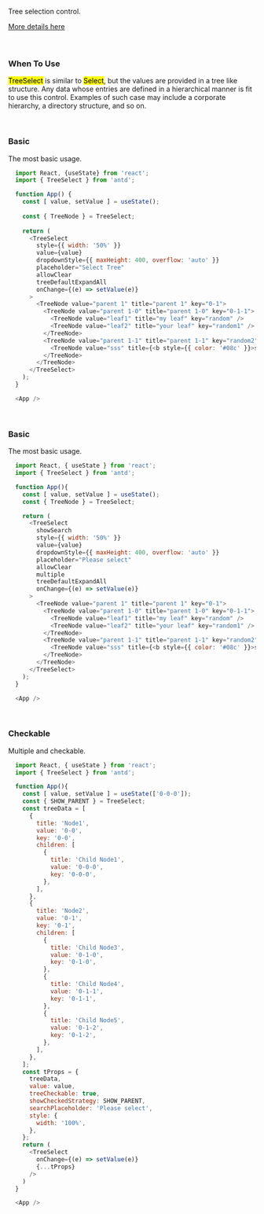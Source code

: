 <p>Tree selection control.</p>
<a href="https://ant.design/components/tree-select/" title="More details about Ant tree-select">More details here</a>
<br />
<br />
<br />
<h3>When To Use</h3>
<p><mark>TreeSelect</mark> is similar to <mark>Select</mark>, but the values are provided in a tree like structure. Any data whose entries are defined in a hierarchical manner is fit to use this control. Examples of such case may include a corporate hierarchy, a directory structure, and so on.</p>
<br />
<h3>Basic</h3>
<p>The most basic usage.</p>

```js
  import React, {useState} from 'react';
  import { TreeSelect } from 'antd';

  function App() {
    const [ value, setValue ] = useState();
    
    const { TreeNode } = TreeSelect;
    
    return (
      <TreeSelect
        style={{ width: '50%' }}
        value={value}
        dropdownStyle={{ maxHeight: 400, overflow: 'auto' }}
        placeholder="Select Tree"
        allowClear
        treeDefaultExpandAll
        onChange={(e) => setValue(e)}
      >
        <TreeNode value="parent 1" title="parent 1" key="0-1">
          <TreeNode value="parent 1-0" title="parent 1-0" key="0-1-1">
            <TreeNode value="leaf1" title="my leaf" key="random" />
            <TreeNode value="leaf2" title="your leaf" key="random1" />
          </TreeNode>
          <TreeNode value="parent 1-1" title="parent 1-1" key="random2">
            <TreeNode value="sss" title={<b style={{ color: '#08c' }}>sss</b>} key="random3" />
          </TreeNode>
        </TreeNode>
      </TreeSelect>
    );
  }

  <App />
```

<br />
<h3>Basic</h3>
<p>The most basic usage.</p>

```js
  import React, { useState } from 'react';
  import { TreeSelect } from 'antd';

  function App(){
    const [ value, setValue ] = useState();
    const { TreeNode } = TreeSelect;

    return (
      <TreeSelect
        showSearch
        style={{ width: '50%' }}
        value={value}
        dropdownStyle={{ maxHeight: 400, overflow: 'auto' }}
        placeholder="Please select"
        allowClear
        multiple
        treeDefaultExpandAll
        onChange={(e) => setValue(e)}
      >
        <TreeNode value="parent 1" title="parent 1" key="0-1">
          <TreeNode value="parent 1-0" title="parent 1-0" key="0-1-1">
            <TreeNode value="leaf1" title="my leaf" key="random" />
            <TreeNode value="leaf2" title="your leaf" key="random1" />
          </TreeNode>
          <TreeNode value="parent 1-1" title="parent 1-1" key="random2">
            <TreeNode value="sss" title={<b style={{ color: '#08c' }}>sss</b>} key="random3" />
          </TreeNode>
        </TreeNode>
      </TreeSelect>
    );
  }

  <App />
```

<br />
<h3>Checkable</h3>
<p>Multiple and checkable.</p>

```js
  import React, { useState } from 'react';
  import { TreeSelect } from 'antd';

  function App(){
    const [ value, setValue ] = useState(['0-0-0']);
    const { SHOW_PARENT } = TreeSelect;
    const treeData = [
      {
        title: 'Node1',
        value: '0-0',
        key: '0-0',
        children: [
          {
            title: 'Child Node1',
            value: '0-0-0',
            key: '0-0-0',
          },
        ],
      },
      {
        title: 'Node2',
        value: '0-1',
        key: '0-1',
        children: [
          {
            title: 'Child Node3',
            value: '0-1-0',
            key: '0-1-0',
          },
          {
            title: 'Child Node4',
            value: '0-1-1',
            key: '0-1-1',
          },
          {
            title: 'Child Node5',
            value: '0-1-2',
            key: '0-1-2',
          },
        ],
      },
    ];
    const tProps = {
      treeData,
      value: value,
      treeCheckable: true,
      showCheckedStrategy: SHOW_PARENT,
      searchPlaceholder: 'Please select',
      style: {
        width: '100%',
      },
    };
    return (
      <TreeSelect
        onChange={(e) => setValue(e)}
        {...tProps}
      />
    )
  }

  <App />
```